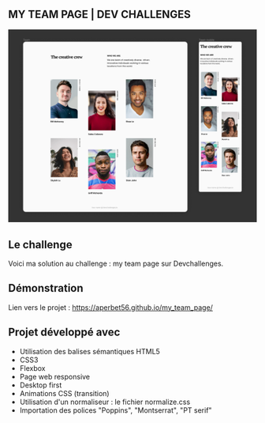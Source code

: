## MY TEAM PAGE | DEV CHALLENGES

![Design preview for the my team page project](./img/preview.png)

## Le challenge

Voici ma solution au challenge : my team page sur Devchallenges.

## Démonstration

Lien vers le projet : https://aperbet56.github.io/my_team_page/

## Projet développé avec

- Utilisation des balises sémantiques HTML5
- CSS3
- Flexbox
- Page web responsive
- Desktop first
- Animations CSS (transition)
- Utilisation d'un normaliseur : le fichier normalize.css
- Importation des polices "Poppins", "Montserrat", "PT serif"
